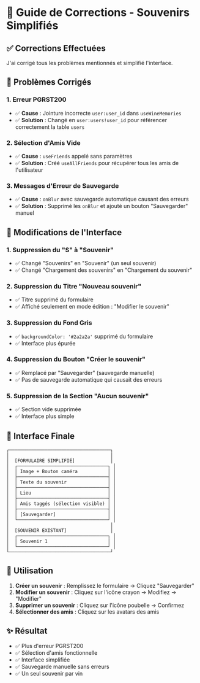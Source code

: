 # 🍷 Guide de Corrections - Souvenirs Simplifiés

## ✅ **Corrections Effectuées**

J'ai corrigé tous les problèmes mentionnés et simplifié l'interface.

## 🔧 **Problèmes Corrigés**

### **1. Erreur PGRST200**
- ✅ **Cause** : Jointure incorrecte `user:user_id` dans `useWineMemories`
- ✅ **Solution** : Changé en `user:users!user_id` pour référencer correctement la table `users`

### **2. Sélection d'Amis Vide**
- ✅ **Cause** : `useFriends` appelé sans paramètres
- ✅ **Solution** : Créé `useAllFriends` pour récupérer tous les amis de l'utilisateur

### **3. Messages d'Erreur de Sauvegarde**
- ✅ **Cause** : `onBlur` avec sauvegarde automatique causant des erreurs
- ✅ **Solution** : Supprimé les `onBlur` et ajouté un bouton "Sauvegarder" manuel

## 🎯 **Modifications de l'Interface**

### **1. Suppression du "S" à "Souvenir"**
- ✅ Changé "Souvenirs" en "Souvenir" (un seul souvenir)
- ✅ Changé "Chargement des souvenirs" en "Chargement du souvenir"

### **2. Suppression du Titre "Nouveau souvenir"**
- ✅ Titre supprimé du formulaire
- ✅ Affiché seulement en mode édition : "Modifier le souvenir"

### **3. Suppression du Fond Gris**
- ✅ `backgroundColor: '#2a2a2a'` supprimé du formulaire
- ✅ Interface plus épurée

### **4. Suppression du Bouton "Créer le souvenir"**
- ✅ Remplacé par "Sauvegarder" (sauvegarde manuelle)
- ✅ Pas de sauvegarde automatique qui causait des erreurs

### **5. Suppression de la Section "Aucun souvenir"**
- ✅ Section vide supprimée
- ✅ Interface plus simple

## 🎨 **Interface Finale**

```
┌─────────────────────────────────────┐
│                                     │
│  [FORMULAIRE SIMPLIFIÉ]             │
│  ┌─────────────────────────────────┐ │
│  │ Image + Bouton caméra           │ │
│  ├─────────────────────────────────┤ │
│  │ Texte du souvenir               │ │
│  ├─────────────────────────────────┤ │
│  │ Lieu                            │ │
│  ├─────────────────────────────────┤ │
│  │ Amis taggés (sélection visible) │ │
│  ├─────────────────────────────────┤ │
│  │ [Sauvegarder]                   │ │
│  └─────────────────────────────────┘ │
│                                     │
│  [SOUVENIR EXISTANT]                │
│  ┌─────────────────────────────────┐ │
│  │ Souvenir 1                      │ │
│  └─────────────────────────────────┘ │
└─────────────────────────────────────┘
```

## 🚀 **Utilisation**

1. **Créer un souvenir** : Remplissez le formulaire → Cliquez "Sauvegarder"
2. **Modifier un souvenir** : Cliquez sur l'icône crayon → Modifiez → "Modifier"
3. **Supprimer un souvenir** : Cliquez sur l'icône poubelle → Confirmez
4. **Sélectionner des amis** : Cliquez sur les avatars des amis

## ✨ **Résultat**

- ✅ Plus d'erreur PGRST200
- ✅ Sélection d'amis fonctionnelle
- ✅ Interface simplifiée
- ✅ Sauvegarde manuelle sans erreurs
- ✅ Un seul souvenir par vin

